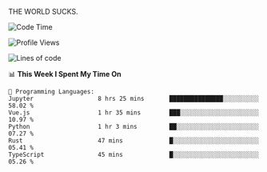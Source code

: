THE WORLD SUCKS.

<!--START_SECTION:waka-->
![Code Time](http://img.shields.io/badge/Code%20Time-808%20hrs%2035%20mins-blue)

![Profile Views](http://img.shields.io/badge/Profile%20Views-0-blue)

![Lines of code](https://img.shields.io/badge/From%20Hello%20World%20I%27ve%20Written-2.1%20million%20lines%20of%20code-blue)

📊 **This Week I Spent My Time On** 

```text
💬 Programming Languages: 
Jupyter                  8 hrs 25 mins       ███████████████░░░░░░░░░░   58.02 % 
Vue.js                   1 hr 35 mins        ███░░░░░░░░░░░░░░░░░░░░░░   10.97 % 
Python                   1 hr 3 mins         ██░░░░░░░░░░░░░░░░░░░░░░░   07.27 % 
Rust                     47 mins             █░░░░░░░░░░░░░░░░░░░░░░░░   05.41 % 
TypeScript               45 mins             █░░░░░░░░░░░░░░░░░░░░░░░░   05.26 % 
```


<!--END_SECTION:waka-->
